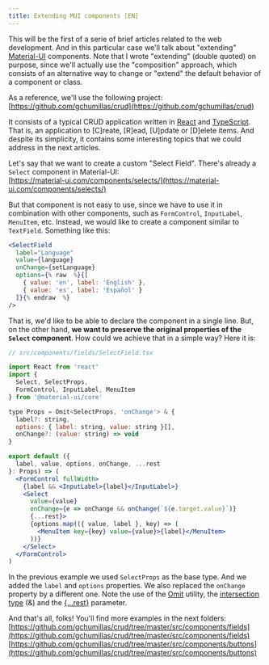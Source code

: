 ```yaml
---
title: Extending MUI components [EN]
---
```


This will be the first of a serie of brief articles related to the web development. And in this particular case we'll talk about "extending" [Material-UI](https://material-ui.com/) components. Note that I wrote "extending" (double quoted) on purpose, since we'll actually use the "composition" approach, which consists of an alternative way to change or "extend" the default behavior of a component or class.

As a reference, we'll use the following project:<br>
[https://github.com/gchumillas/crud](https://github.com/gchumillas/crud)

It consists of a typical CRUD application written in [React](https://reactjs.org/) and [TypeScript](https://www.typescriptlang.org/). That is, an application to [C]reate, [R]ead, [U]pdate or [D]elete items. And despite its simplicity, it contains some interesting topics that we could address in the next articles.

Let's say that we want to create a custom "Select Field". There's already a `Select` component in Material-UI:<br>
[https://material-ui.com/components/selects/](https://material-ui.com/components/selects/)

But that component is not easy to use, since we have to use it in combination with other components, such as `FormControl`, `InputLabel`, `MenuItem`, etc. Instead, we would like to create a component similar to `TextField`. Something like this:

```jsx
<SelectField
  label="Language"
  value={language}
  onChange={setLanguage}
  options={% raw  %}{[
    { value: 'en', label: 'English' },
    { value: 'es', label: 'Español' }
  ]}{% endraw  %}
/>
```

That is, we'd like to be able to declare the component in a single line. But, on the other hand, **we want to preserve the original properties of the `Select` component**. How could we achieve that in a simple way? Here it is:

```jsx
// src/components/fields/SelectField.tsx

import React from 'react'
import {
  Select, SelectProps,
  FormControl, InputLabel, MenuItem
} from '@material-ui/core'

type Props = Omit<SelectProps, 'onChange'> & {
  label?: string,
  options: { label: string, value: string }[],
  onChange?: (value: string) => void
}

export default ({
  label, value, options, onChange, ...rest
}: Props) => (
  <FormControl fullWidth>
    {label && <InputLabel>{label}</InputLabel>}
    <Select
      value={value}
      onChange={e => onChange && onChange(`${e.target.value}`)}
      {...rest}>
      {options.map(({ value, label }, key) => (
        <MenuItem key={key} value={value}>{label}</MenuItem>
      ))}
    </Select>
  </FormControl>
)
```

In the previous example we used `SelectProps` as the base type. And we added the `label` and `options` properties. We also replaced the `onChange` property by a different one. Note the use of the [Omit](https://www.typescriptlang.org/docs/handbook/utility-types.html#omittk) utility, the [intersection type](https://www.typescriptlang.org/docs/handbook/advanced-types.html#intersection-types) (&) and the [{...rest}](https://www.typescriptlang.org/docs/handbook/functions.html#rest-parameters) parameter.

And that's all, folks! You'll find more examples in the next folders:<br>
[https://github.com/gchumillas/crud/tree/master/src/components/fields](https://github.com/gchumillas/crud/tree/master/src/components/fields)
[https://github.com/gchumillas/crud/tree/master/src/components/buttons](https://github.com/gchumillas/crud/tree/master/src/components/buttons)
